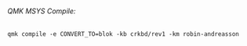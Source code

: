 ###### QMK MSYS Compile:

```
qmk compile -e CONVERT_TO=blok -kb crkbd/rev1 -km robin-andreasson
```